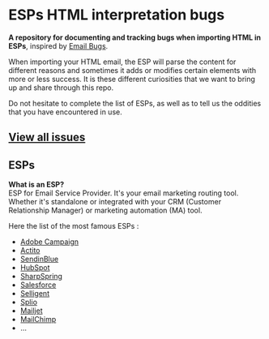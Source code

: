 # ESPs HTML interpretation bugs 

**A repository for documenting and tracking bugs when importing HTML in ESPs**, inspired by [Email Bugs](https://github.com/hteumeuleu/email-bugs).

When importing your HTML email, the ESP will parse the content for different reasons and sometimes it adds or modifies certain elements with more or less success. It is these different curiosities that we want to bring up and share through this repo.

Do not hesitate to complete the list of ESPs, as well as to tell us the oddities that you have encountered in use.

## [View all issues](https://github.com/Badsender-com/esp-html-bugs/issues)

## ESPs

**What is an ESP?**  
ESP for Email Service Provider. It's your email marketing routing tool.  
Whether it's standalone or integrated with your CRM (Customer Relationship Manager) or marketing automation (MA) tool.

Here the list of the most famous ESPs :

* [Adobe Campaign](https://business.adobe.com/products/campaign/adobe-campaign.html)
* [Actito](https://www.actito.com)
* [SendinBlue](https://www.sendinblue.com/)
* [HubSpot](https://www.hubspot.com/)
* [SharpSpring](https://sharpspring.com/)
* [Salesforce](https://www.salesforce.com/)
* [Selligent](https://www.selligent.com/)
* [Splio](https://www.splio.com/)
* [Mailjet](https://www.mailjet.com/)
* [MailChimp](https://mailchimp.com/)
* ...

